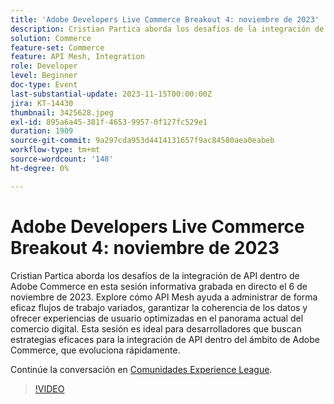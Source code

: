```yaml
---
title: 'Adobe Developers Live Commerce Breakout 4: noviembre de 2023'
description: Cristian Partica aborda los desafíos de la integración de API dentro de Adobe Commerce en esta sesión informativa grabada en directo el 6 de noviembre de 2023. Explore cómo API Mesh ayuda a administrar de forma eficaz flujos de trabajo variados, garantizar la coherencia de los datos y ofrecer experiencias de usuario optimizadas en el panorama actual del comercio digital. Esta sesión es ideal para desarrolladores que buscan estrategias eficaces para la integración de API dentro del ámbito de Adobe Commerce, que evoluciona rápidamente.
solution: Commerce
feature-set: Commerce
feature: API Mesh, Integration
role: Developer
level: Beginner
doc-type: Event
last-substantial-update: 2023-11-15T00:00:00Z
jira: KT-14430
thumbnail: 3425628.jpeg
exl-id: 895a6a45-381f-4653-9957-0f127fc529e1
duration: 1909
source-git-commit: 9a297cda953d4414131657f9ac84580aea0eabeb
workflow-type: tm+mt
source-wordcount: '148'
ht-degree: 0%

---
```


# Adobe Developers Live Commerce Breakout 4: noviembre de 2023

Cristian Partica aborda los desafíos de la integración de API dentro de Adobe Commerce en esta sesión informativa grabada en directo el 6 de noviembre de 2023. Explore cómo API Mesh ayuda a administrar de forma eficaz flujos de trabajo variados, garantizar la coherencia de los datos y ofrecer experiencias de usuario optimizadas en el panorama actual del comercio digital. Esta sesión es ideal para desarrolladores que buscan estrategias eficaces para la integración de API dentro del ámbito de Adobe Commerce, que evoluciona rápidamente.

Continúe la conversación en [Comunidades Experience League](https://adobe.ly/3ttN8tz).

>[!VIDEO](https://video.tv.adobe.com/v/3425628/?learn=on)
